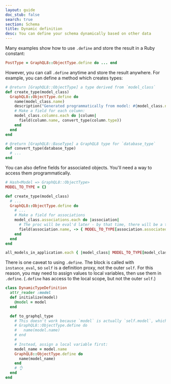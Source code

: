 ```yaml
---
layout: guide
doc_stub: false
search: true
section: Schema
title: Dynamic definition
desc: You can define your schema dynamically based on other data
---
```


Many examples show how to use `.define` and store the result in a Ruby constant:

```ruby
PostType = GraphQL8::ObjectType.define do ... end
```

However, you can call `.define` anytime and store the result anywhere. For example, you can define a method which creates types:

```ruby
# @return [GraphQL8::ObjectType] a type derived from `model_class`
def create_type(model_class)
  GraphQL8::ObjectType.define do
    name(model_class.name)
    description("Generated programmatically from model: #{model_class.name}")
    # Make a field for each column:
    model_class.columns.each do |column|
      field(column.name, convert_type(column.type))
    end
  end
end

# @return [GraphQL8::BaseType] a GraphQL8 type for `database_type`
def convert_type(database_type)
  # ...
end
```

You can also define fields for associated objects. You'll need a way to access them programmatically.

```ruby
# Hash<Model => GraphQL8::ObjectType>
MODEL_TO_TYPE = {}

def create_type(model_class)
  # ...
  GraphQL8::ObjectType.define do
    # ...
    # Make a field for associations
    model_class.associations.each do |association|
      # The proc will be eval'd later - by that time, there will be a type in the lookup hash
      field(association.name, -> { MODEL_TO_TYPE[association.associated_model] })
    end
  end
end

all_models_in_application.each { |model_class| MODEL_TO_TYPE[model_class] = create_type(model_class) }
```

There is one caveat to using `.define`. The block is called with `instance_eval`, so `self` is a definition proxy, not the outer `self`. For this reason, you may need to assign values to local variables, then use them in `.define`. (`.define` has access to the local scope, but not the outer `self`.)

```ruby
class DynamicTypeDefinition
  attr_reader :model
  def initialize(model)
    @model = model
  end

  def to_graphql_type
    # This doesn't work because `model` is actually `self.model`, which doesn't work inside `.define`
    # GraphQL8::ObjectType.define do
    #   name(model.name)
    # end
    #
    # Instead, assign a local variable first:
    model_name = model.name
    GraphQL8::ObjectType.define do
      name(model_name)
    end
    # 👌
  end
end
```
